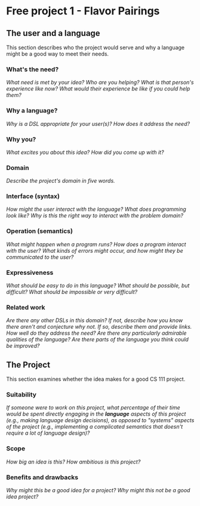 # Free project 1 - Flavor Pairings

## The user and a language
This section describes who the project would serve and why a language might be a
good way to meet their needs.


### What's the need?
_What need is met by your idea? Who are you helping? What is that person's
experience like now? What would their experience be like if you could help 
them?_


### Why a language?
_Why is a DSL appropriate for your user(s)? How does it address the need?_


### Why you?
_What excites you about this idea? How did you come up with it?_


### Domain
_Describe the project's domain in five words._


### Interface (syntax)
_How might the user interact with the language? What does programming look 
like? Why is this the right way to interact with the problem domain?_ 


### Operation (semantics)
_What might happen when a program runs? How does a program interact with the
user? What kinds of errors might occur, and how might they be communicated to
the user?_


### Expressiveness
_What should be easy to do in this language? What should be possible, but
difficult? What should be impossible or very difficult?_


### Related work
_Are there any other DSLs in this domain? If not, describe how you know there
aren't and conjecture why not. If so, describe them and provide links. How well 
do they address the need? Are there any particularly admirable qualities of the
language? Are there parts of the language you think could be improved?_


## The Project
This section examines whether the idea makes for a good CS 111 project.


### Suitability
_If someone were to work on this project, what percentage of their time would be
spent directly engaging in the **language** aspects of this project (e.g.,
making language design decisions), as opposed to "systems" aspects of the
project (e.g., implementing a complicated semantics that doesn't require a lot
of language design)?_


### Scope
_How big an idea is this? How ambitious is this project?_


### Benefits and drawbacks
_Why might this be a good idea for a project? Why might this not be a good idea 
project?_


